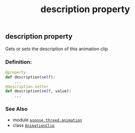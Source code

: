 ﻿---
title: description property
second_title: Aspose.3D for Python via .NET API References
description: 
type: docs
weight: 90
url: /python-net/aspose.threed.animation/animationclip/description/
is_root: false
---

## description property


Gets or sets the description of this animation clip
### Definition:
```python
@property
def description(self):
    ...
@description.setter
def description(self, value):
    ...
```

### See Also
* module [`aspose.threed.animation`](../../)
* class [`AnimationClip`](/3d/python-net/aspose.threed.animation/animationclip)
